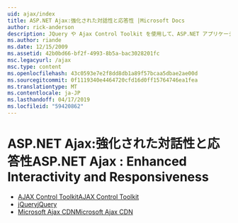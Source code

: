 ```yaml
---
uid: ajax/index
title: ASP.NET Ajax:強化された対話性と応答性 |Microsoft Docs
author: rick-anderson
description: JQuery や Ajax Control Toolkit を使用して、ASP.NET アプリケーションに Ajax 機能を追加します。 Micro 使用して、Ajax アプリケーションのパフォーマンスが向上してください.
ms.author: riande
ms.date: 12/15/2009
ms.assetid: 42b0bd66-bf2f-4993-8b5a-bac3028201fc
msc.legacyurl: /ajax
msc.type: content
ms.openlocfilehash: 43c0593e7e2f8dd8db1a89f57bcaa5dbae2ae00d
ms.sourcegitcommit: 0f1119340e4464720cfd16d0ff15764746ea1fea
ms.translationtype: MT
ms.contentlocale: ja-JP
ms.lasthandoff: 04/17/2019
ms.locfileid: "59420862"
---
```

# <a name="aspnet-ajax--enhanced-interactivity-and-responsiveness"></a><span data-ttu-id="6b82e-104">ASP.NET Ajax:強化された対話性と応答性</span><span class="sxs-lookup"><span data-stu-id="6b82e-104">ASP.NET Ajax : Enhanced Interactivity and Responsiveness</span></span>

- [<span data-ttu-id="6b82e-105">AJAX Control Toolkit</span><span class="sxs-lookup"><span data-stu-id="6b82e-105">AJAX Control Toolkit</span></span>](https://go.devexpress.com/AjaxControlToolkit_ASP_Resources_ASP_AJAX_Index.aspx)
- [<span data-ttu-id="6b82e-106">jQuery</span><span class="sxs-lookup"><span data-stu-id="6b82e-106">jQuery</span></span>](http://jquery.com/)
- [<span data-ttu-id="6b82e-107">Microsoft Ajax CDN</span><span class="sxs-lookup"><span data-stu-id="6b82e-107">Microsoft Ajax CDN</span></span>](cdn/overview.md)
